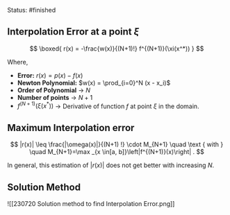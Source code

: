 Status: #finished 
## Interpolation Error at a point $\xi$

$$
\boxed{
r(x) = -\frac{w(x)}{(N+1)!} f^{(N+1)}(\xi(x^*))
}
$$


Where,
- **Error:** $r(x) = p(x) - f(x)$
- **Newton Polynomial:** $w(x) = \prod_{i=0}^N (x - x_i)$
- **Order of Polynomial** -> $N$  
- **Number of points** -> $N+1$
- $f^{(N+1)}(\xi(x^*))$ -> Derivative of function $f$ at point $\xi$ in the domain. 
## Maximum Interpolation error

$$
|r(x)| \leq \frac{|\omega(x)|}{(N+1) !} \cdot M_{N+1} \quad \text { with } \quad M_{N+1}=\max _{x \in[a, b]}\left|f^{(N+1)}(x)\right| .
$$


In general, this estimation of $|r(x)|$ does not get better with increasing $N$.

## Solution Method
![[230720 Solution method to find Interpolation Error.png]]
	
	



